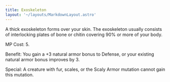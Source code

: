 ```yaml
---
title: Exoskeleton
layout: '~/layouts/MarkdownLayout.astro'
---
```

A thick exoskeleton forms over your skin. The exoskeleton usually consists of
interlocking plates of bone or chitin covering 90% or more of your body.

MP Cost: 5.

Benefit: You gain a +3 natural armor bonus to Defense, or your existing
natural armor bonus improves by 3.

Special: A creature with fur, scales, or the Scaly Armor mutation cannot gain
this mutation.

